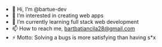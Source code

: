 - 👋 Hi, I’m @bartue-dev
- 👀 I’m interested in creating web apps 
- 🌱 I’m currently learning full stack web development
- 📫 How to reach me, bartbatiancila28@gmail.com
- ⚡ Motto: Solving a bugs is more satisfying than having s*x 

<!---
bartue-dev/bartue-dev is a ✨ special ✨ repository because its `README.md` (this file) appears on your GitHub profile.
You can click the Preview link to take a look at your changes.
--->
